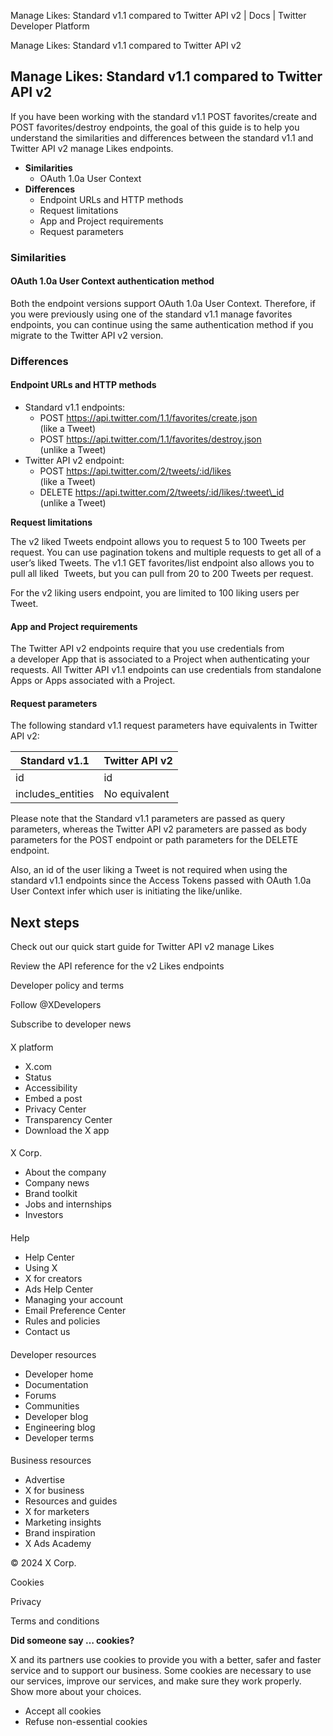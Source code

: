 
Manage Likes: Standard v1.1 compared to Twitter API v2 | Docs | Twitter Developer Platform 

Manage Likes: Standard v1.1 compared to Twitter API v2

Manage Likes: Standard v1.1 compared to Twitter API v2
------------------------------------------------------

If you have been working with the standard v1.1 POST favorites/create and POST favorites/destroy endpoints, the goal of this guide is to help you understand the similarities and differences between the standard v1.1 and Twitter API v2 manage Likes endpoints.

* **Similarities**
	+ OAuth 1.0a User Context
* **Differences**
	+ Endpoint URLs and HTTP methods
	+ Request limitations
	+ App and Project requirements
	+ Request parameters

### Similarities

#### OAuth 1.0a User Context authentication method

Both the endpoint versions support OAuth 1.0a User Context. Therefore, if you were previously using one of the standard v1.1 manage favorites endpoints, you can continue using the same authentication method if you migrate to the Twitter API v2 version.

### Differences

#### Endpoint URLs and HTTP methods

* Standard v1.1 endpoints:
	+ POST https://api.twitter.com/1.1/favorites/create.json  
	(like a Tweet)
	+ POST https://api.twitter.com/1.1/favorites/destroy.json  
	(unlike a Tweet)
* Twitter API v2 endpoint:
	+ POST https://api.twitter.com/2/tweets/:id/likes  
	(like a Tweet)
	+ DELETE https://api.twitter.com/2/tweets/:id/likes/:tweet\_id  
	(unlike a Tweet)

**Request limitations**

The v2 liked Tweets endpoint allows you to request 5 to 100 Tweets per request. You can use pagination tokens and multiple requests to get all of a user’s liked Tweets. The v1.1 GET favorites/list endpoint also allows you to pull all liked  Tweets, but you can pull from 20 to 200 Tweets per request.  

For the v2 liking users endpoint, you are limited to 100 liking users per Tweet.

#### App and Project requirements

The Twitter API v2 endpoints require that you use credentials from a developer App that is associated to a Project when authenticating your requests. All Twitter API v1.1 endpoints can use credentials from standalone Apps or Apps associated with a Project.  

#### Request parameters

The following standard v1.1 request parameters have equivalents in Twitter API v2:

| Standard v1.1 | Twitter API v2 |
| --- | --- |
| id | id |
| includes\_entities | No equivalent |

Please note that the Standard v1.1 parameters are passed as query parameters, whereas the Twitter API v2 parameters are passed as body parameters for the POST endpoint or path parameters for the DELETE endpoint.

Also, an id of the user liking a Tweet is not required when using the standard v1.1 endpoints since the Access Tokens passed with OAuth 1.0a User Context infer which user is initiating the like/unlike. 

Next steps
----------

Check out our quick start guide for Twitter API v2 manage Likes

Review the API reference for the v2 Likes endpoints

Developer policy and terms

Follow @XDevelopers

Subscribe to developer news

#### 
 X platform

* X.com
* Status
* Accessibility
* Embed a post
* Privacy Center
* Transparency Center
* Download the X app

#### 
 X Corp.

* About the company
* Company news
* Brand toolkit
* Jobs and internships
* Investors

#### 
 Help

* Help Center
* Using X
* X for creators
* Ads Help Center
* Managing your account
* Email Preference Center
* Rules and policies
* Contact us

#### 
 Developer resources

* Developer home
* Documentation
* Forums
* Communities
* Developer blog
* Engineering blog
* Developer terms

#### 
 Business resources

* Advertise
* X for business
* Resources and guides
* X for marketers
* Marketing insights
* Brand inspiration
* X Ads Academy

 © 2024 X Corp.

Cookies

Privacy

Terms and conditions

**Did someone say … cookies?**  

 X and its partners use cookies to provide you with a better, safer and
 faster service and to support our business. Some cookies are necessary to use
 our services, improve our services, and make sure they work properly.
 Show more about your choices.

* Accept all cookies
* Refuse non-essential cookies